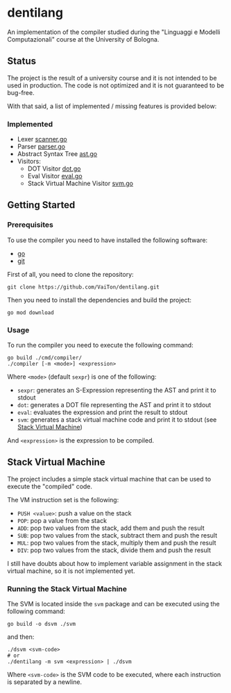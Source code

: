 # dentilang

An implementation of the compiler studied during the "Linguaggi e Modelli Computazionali" course at the University of Bologna.

## Status

The project is the result of a university course and it is not intended to be used in production. The code is not optimized and it is not guaranteed to be bug-free.

With that said, a list of implemented / missing features is provided below:

### Implemented

- Lexer [scanner.go](./scanner.go)
- Parser [parser.go](./parser.go)
- Abstract Syntax Tree [ast.go](./ast.go)
- Visitors:
  - DOT Visitor [dot.go](./visitor/dot.go)
  - Eval Visitor [eval.go](./visitor/eval.go)
  - Stack Virtual Machine Visitor [svm.go](./visitor/svm.go)

## Getting Started

### Prerequisites

To use the compiler you need to have installed the following software:

- [go](https://golang.org/)
- [git](https://git-scm.com/)

First of all, you need to clone the repository:

```shell
git clone https://github.com/VaiTon/dentilang.git
```

Then you need to install the dependencies and build the project:

```shell
go mod download
```

### Usage

To run the compiler you need to execute the following command:

```shell
go build ./cmd/compiler/
./compiler [-m <mode>] <expression>
```

Where `<mode>` (default `sexpr`) is one of the following:

- `sexpr`: generates an S-Expression representing the AST and print it to stdout
- `dot`: generates a DOT file representing the AST and print it to stdout
- `eval`: evaluates the expression and print the result to stdout
- `svm`: generates a stack virtual machine code and print it to stdout (see [Stack Virtual Machine](#stack-virtual-machine))

And `<expression>` is the expression to be compiled.

## Stack Virtual Machine

The project includes a simple stack virtual machine that can be used to execute the "compiled" code.

The VM instruction set is the following:

- `PUSH <value>`: push a value on the stack
- `POP`: pop a value from the stack
- `ADD`: pop two values from the stack, add them and push the result
- `SUB`: pop two values from the stack, subtract them and push the result
- `MUL`: pop two values from the stack, multiply them and push the result
- `DIV`: pop two values from the stack, divide them and push the result

I still have doubts about how to implement variable assignment in the stack virtual machine, so it is not implemented yet.

### Running the Stack Virtual Machine

The SVM is located inside the `svm` package and can be executed using the following command:

```shell
go build -o dsvm ./svm
```

and then:

```shell
./dsvm <svm-code>
# or
./dentilang -m svm <expression> | ./dsvm
```

Where `<svm-code>` is the SVM code to be executed, where each instruction is separated by a newline.
